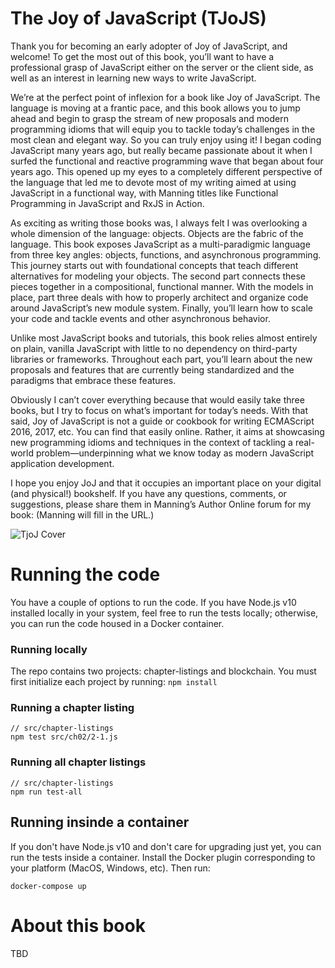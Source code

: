 # The Joy of JavaScript (TJoJS)
Thank you for becoming an early adopter of Joy of JavaScript, and welcome! To get the most out of this book, you’ll want to have a professional grasp of JavaScript either  on the server or the client side, as well as an interest in learning new ways to write JavaScript.

We’re at the perfect point of inflexion for a book like Joy of JavaScript. The language is moving at a frantic pace, and this book allows you to jump ahead and begin to grasp the stream of new proposals and modern programming idioms that will equip you to tackle today’s challenges in the most clean and elegant way. So you can truly enjoy using it!
I began coding JavaScript many years ago, but really became passionate about it when I surfed the functional and reactive programming wave that began about four years ago. This opened up my eyes to a completely different perspective of the language that led me to devote most of my writing aimed at using JavaScript in a functional way, with Manning titles like Functional Programming in JavaScript and RxJS in Action.

As exciting as writing those books was, I always felt I was overlooking a whole dimension of the language: objects. Objects are the fabric of the language. This book exposes JavaScript as a multi-paradigmic language from three key angles: objects, functions, and asynchronous programming. This journey starts out with foundational concepts that teach different alternatives for modeling your objects. The second part connects these pieces together in a compositional, functional manner. With the models in place, part three deals with how to properly architect and organize code around JavaScript’s new module system. Finally, you’ll learn how to scale your code and tackle events and other asynchronous behavior.

Unlike most JavaScript books and tutorials, this book relies almost entirely on plain, vanilla JavaScript with little to no dependency on third-party libraries or frameworks. Throughout each part, you’ll learn about the new proposals and features that are currently being standardized and the paradigms that embrace these features.

Obviously I can’t cover everything because that would easily take three books, but I try to focus on what’s important for today’s needs. With that said, Joy of JavaScript is not a guide or cookbook for writing ECMAScript 2016, 2017, etc. You can find that easily online. Rather, it aims at showcasing new programming idioms and techniques in the context of tackling a real-world problem—underpinning what we know today as modern JavaScript application development. 

I hope you enjoy JoJ and that it occupies an important place on your digital (and physical!) bookshelf. If you have any questions, comments, or suggestions, please share them in Manning’s Author Online forum for my book: (Manning will fill in the URL.)

![TjoJ Cover](https://github.com/JoyOfJavaScript/joj/blob/master/img/cover.jpg)

# Running the code
You have a couple of options to run the code. If you have Node.js v10 installed locally in your system, feel free to run the tests locally; otherwise, you can run the code housed in a Docker container.

### Running locally

The repo contains two projects: chapter-listings and blockchain. You must first initialize each project by running: `npm install`

### Running a chapter listing
~~~
// src/chapter-listings
npm test src/ch02/2-1.js
~~~

### Running all chapter listings
~~~
// src/chapter-listings
npm run test-all
~~~

## Running insinde a container

If you don't have Node.js v10 and don't care for upgrading just yet, you can run the tests inside a container. Install the Docker plugin corresponding to your platform (MacOS, Windows, etc). Then run: 

```
docker-compose up
```

# About this book
TBD
